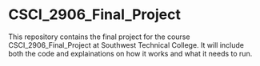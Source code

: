 # CSCI_2906_Final_Project

This repository contains the final project for the course CSCI_2906_Final_Project at Southwest Technical College. It will include both the code and explainations on how it works and what it needs to run.
